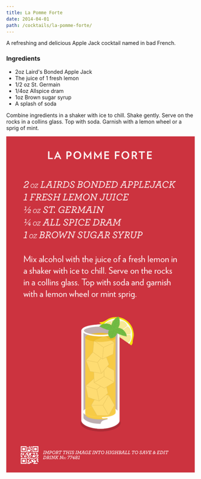 ```yaml
---
title: La Pomme Forte
date: 2014-04-01
path: /cocktails/la-pomme-forte/
---
```


A refreshing and delicious Apple Jack cocktail named in bad French. 

### Ingredients

* 2oz Laird's Bonded Apple Jack
* The juice of 1 fresh lemon
* 1/2 oz St. Germain
* 1/4oz Allspice dram
* 1oz Brown sugar syrup
* A splash of soda

Combine ingredients in a shaker with ice to chill. Shake gently. Serve on the rocks in a collins glass. Top with soda. Garnish with a lemon wheel or a sprig of mint.

![Recipe for La Pomme Forte](/img/cocktails/la-pomme-forte.png)
